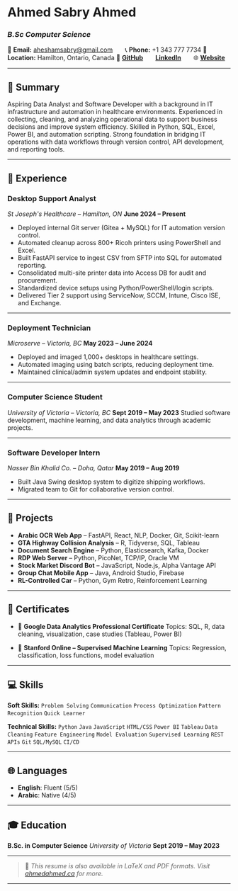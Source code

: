 # **Ahmed Sabry Ahmed**

### *B.Sc Computer Science*

📧 **Email:** [aheshamsabry@gmail.com](mailto:aheshamsabry@gmail.com)  📞 **Phone:** +1 343 777 7734
📍 **Location:** Hamilton, Ontario, Canada
🔗 [**GitHub**](https://github.com/asabryy)  [**LinkedIn**](https://linkedin.com/in/ahmedsabryahmed)  🌐 [**Website**](https://ahmedahmed.ca)

---

## 🧠 Summary

Aspiring Data Analyst and Software Developer with a background in IT infrastructure and automation in healthcare environments. Experienced in collecting, cleaning, and analyzing operational data to support business decisions and improve system efficiency. Skilled in Python, SQL, Excel, Power BI, and automation scripting. Strong foundation in bridging IT operations with data workflows through version control, API development, and reporting tools.

---

## 💼 Experience

### **Desktop Support Analyst**

*St Joseph's Healthcare – Hamilton, ON*
**June 2024 – Present**

* Deployed internal Git server (Gitea + MySQL) for IT automation version control.
* Automated cleanup across 800+ Ricoh printers using PowerShell and Excel.
* Built FastAPI service to ingest CSV from SFTP into SQL for automated reporting.
* Consolidated multi-site printer data into Access DB for audit and procurement.
* Standardized device setups using Python/PowerShell/login scripts.
* Delivered Tier 2 support using ServiceNow, SCCM, Intune, Cisco ISE, and Exchange.

---

### **Deployment Technician**

*Microserve – Victoria, BC*
**May 2023 – June 2024**

* Deployed and imaged 1,000+ desktops in healthcare settings.
* Automated imaging using batch scripts, reducing deployment time.
* Maintained clinical/admin system updates and endpoint stability.

---

### **Computer Science Student**

*University of Victoria – Victoria, BC*
**Sept 2019 – May 2023**
Studied software development, machine learning, and data analytics through academic projects.

---

### **Software Developer Intern**

*Nasser Bin Khalid Co. – Doha, Qatar*
**May 2019 – Aug 2019**

* Built Java Swing desktop system to digitize shipping workflows.
* Migrated team to Git for collaborative version control.

---

## 🚀 Projects

* **Arabic OCR Web App** – FastAPI, React, NLP, Docker, Git, Scikit-learn
* **GTA Highway Collision Analysis** – R, Tidyverse, SQL, Tableau
* **Document Search Engine** – Python, Elasticsearch, Kafka, Docker
* **RDP Web Server** – Python, PicoNet, TCP/IP, Oracle VM
* **Stock Market Discord Bot** – JavaScript, Node.js, Alpha Vantage API
* **Group Chat Mobile App** – Java, Android Studio, Firebase
* **RL-Controlled Car** – Python, Gym Retro, Reinforcement Learning

---

## 📜 Certificates

* 🏅 **Google Data Analytics Professional Certificate**
  Topics: SQL, R, data cleaning, visualization, case studies (Tableau, Power BI)

* 🏅 **Stanford Online – Supervised Machine Learning**
  Topics: Regression, classification, loss functions, model evaluation

---

## 💻 Skills

**Soft Skills:**
`Problem Solving` `Communication` `Process Optimization` `Pattern Recognition` `Quick Learner`

**Technical Skills:**
`Python` `Java` `JavaScript` `HTML/CSS` `Power BI` `Tableau` `Data Cleaning`
`Feature Engineering` `Model Evaluation` `Supervised Learning`
`REST APIs` `Git` `SQL/MySQL` `CI/CD`

---

## 🌐 Languages

* **English**: Fluent (5/5)
* **Arabic**: Native (4/5)

---

## 🎓 Education

**B.Sc. in Computer Science**
*University of Victoria*
**Sept 2019 – May 2023**

---

> 🎯 *This resume is also available in LaTeX and PDF formats. Visit [ahmedahmed.ca](https://ahmedahmed.ca) for more.*

---
